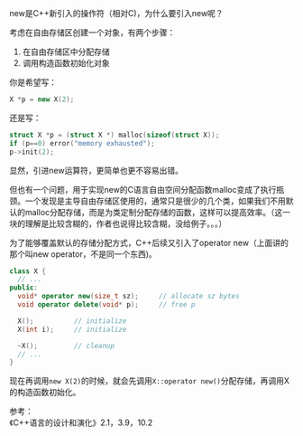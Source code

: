 new是C++新引入的操作符（相对C)，为什么要引入new呢？  

考虑在自由存储区创建一个对象，有两个步骤：
1. 在自由存储区中分配存储
2. 调用构造函数初始化对象  

你是希望写：
```cpp
X *p = new X(2);
```
还是写：
```cpp
struct X *p = (struct X *) malloc(sizeof(struct X));
if (p==0) error("memory exhausted");
p->init(2);
```
显然，引进new运算符，更简单也更不容易出错。  

但也有一个问题，用于实现new的C语言自由空间分配函数malloc变成了执行瓶颈。一个发现是主导自由存储区使用的，通常只是很少的几个类，如果我们不用默认的malloc分配存储，而是为类定制分配存储的函数，这样可以提高效率。（这一块的理解是比较含糊的，作者也说得比较含糊，没给例子。。。）  

为了能够覆盖默认的存储分配方式，C++后续又引入了operator new（上面讲的那个叫new operator，不是同一个东西)。  
```cpp
class X {
  // ...
public:
  void* operator new(size_t sz);     // allocate sz bytes
  void operator delete(void* p);     // free p

  X();          // initialize
  X(int i);     // initialize

  ~X();         // cleanup
  // ...
}
```
现在再调用`new X(2)`的时候，就会先调用`X::operator new()`分配存储，再调用X的构造函数初始化。  

参考：  
《C++语言的设计和演化》2.1，3.9，10.2